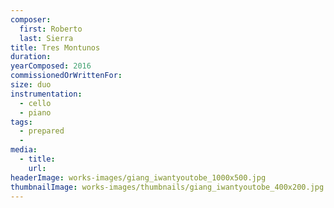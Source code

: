 ```yaml
---
composer:
  first: Roberto
  last: Sierra
title: Tres Montunos
duration:
yearComposed: 2016
commissionedOrWrittenFor:
size: duo
instrumentation:
  - cello
  - piano
tags:
  - prepared
  -
media:
  - title:
    url:
headerImage: works-images/giang_iwantyoutobe_1000x500.jpg
thumbnailImage: works-images/thumbnails/giang_iwantyoutobe_400x200.jpg
---
```

